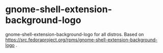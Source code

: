 gnome-shell-extension-background-logo
=====================================


gnome-shell-extension-background-logo for all distros. Based on https://src.fedoraproject.org/rpms/gnome-shell-extension-background-logo .
